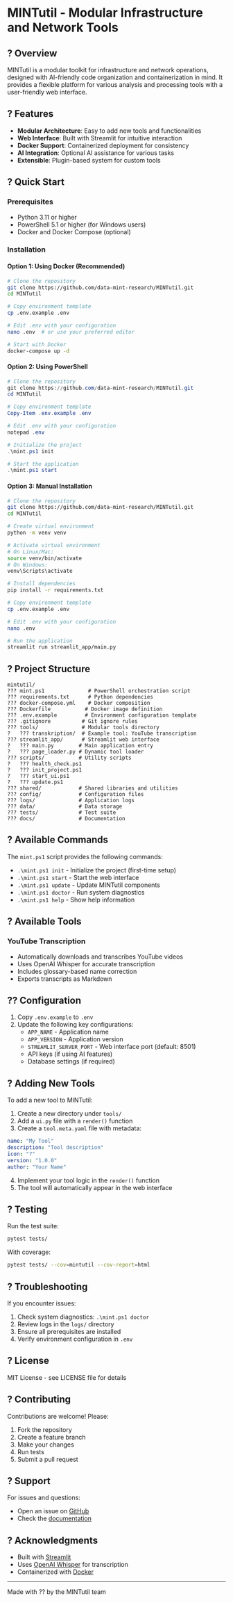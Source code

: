 # MINTutil - Modular Infrastructure and Network Tools

## ? Overview

MINTutil is a modular toolkit for infrastructure and network operations, designed with AI-friendly code organization and containerization in mind. It provides a flexible platform for various analysis and processing tools with a user-friendly web interface.

## ? Features

- **Modular Architecture**: Easy to add new tools and functionalities
- **Web Interface**: Built with Streamlit for intuitive interaction
- **Docker Support**: Containerized deployment for consistency
- **AI Integration**: Optional AI assistance for various tasks
- **Extensible**: Plugin-based system for custom tools

## ? Quick Start

### Prerequisites

- Python 3.11 or higher
- PowerShell 5.1 or higher (for Windows users)
- Docker and Docker Compose (optional)

### Installation

#### Option 1: Using Docker (Recommended)

```bash
# Clone the repository
git clone https://github.com/data-mint-research/MINTutil.git
cd MINTutil

# Copy environment template
cp .env.example .env

# Edit .env with your configuration
nano .env  # or use your preferred editor

# Start with Docker
docker-compose up -d
```

#### Option 2: Using PowerShell

```powershell
# Clone the repository
git clone https://github.com/data-mint-research/MINTutil.git
cd MINTutil

# Copy environment template
Copy-Item .env.example .env

# Edit .env with your configuration
notepad .env

# Initialize the project
.\mint.ps1 init

# Start the application
.\mint.ps1 start
```

#### Option 3: Manual Installation

```bash
# Clone the repository
git clone https://github.com/data-mint-research/MINTutil.git
cd MINTutil

# Create virtual environment
python -m venv venv

# Activate virtual environment
# On Linux/Mac:
source venv/bin/activate
# On Windows:
venv\Scripts\activate

# Install dependencies
pip install -r requirements.txt

# Copy environment template
cp .env.example .env

# Edit .env with your configuration
nano .env

# Run the application
streamlit run streamlit_app/main.py
```

## ? Project Structure

```
mintutil/
??? mint.ps1              # PowerShell orchestration script
??? requirements.txt      # Python dependencies
??? docker-compose.yml    # Docker composition
??? Dockerfile           # Docker image definition
??? .env.example         # Environment configuration template
??? .gitignore          # Git ignore rules
??? tools/              # Modular tools directory
?   ??? transkription/  # Example tool: YouTube transcription
??? streamlit_app/      # Streamlit web interface
?   ??? main.py        # Main application entry
?   ??? page_loader.py # Dynamic tool loader
??? scripts/           # Utility scripts
?   ??? health_check.ps1
?   ??? init_project.ps1
?   ??? start_ui.ps1
?   ??? update.ps1
??? shared/            # Shared libraries and utilities
??? config/            # Configuration files
??? logs/              # Application logs
??? data/              # Data storage
??? tests/             # Test suite
??? docs/              # Documentation
```

## ? Available Commands

The `mint.ps1` script provides the following commands:

- `.\mint.ps1 init` - Initialize the project (first-time setup)
- `.\mint.ps1 start` - Start the web interface
- `.\mint.ps1 update` - Update MINTutil components
- `.\mint.ps1 doctor` - Run system diagnostics
- `.\mint.ps1 help` - Show help information

## ? Available Tools

### YouTube Transcription
- Automatically downloads and transcribes YouTube videos
- Uses OpenAI Whisper for accurate transcription
- Includes glossary-based name correction
- Exports transcripts as Markdown

## ?? Configuration

1. Copy `.env.example` to `.env`
2. Update the following key configurations:
   - `APP_NAME` - Application name
   - `APP_VERSION` - Application version
   - `STREAMLIT_SERVER_PORT` - Web interface port (default: 8501)
   - API keys (if using AI features)
   - Database settings (if required)

## ? Adding New Tools

To add a new tool to MINTutil:

1. Create a new directory under `tools/`
2. Add a `ui.py` file with a `render()` function
3. Create a `tool.meta.yaml` file with metadata:

```yaml
name: "My Tool"
description: "Tool description"
icon: "?"
version: "1.0.0"
author: "Your Name"
```

4. Implement your tool logic in the `render()` function
5. The tool will automatically appear in the web interface

## ? Testing

Run the test suite:

```bash
pytest tests/
```

With coverage:

```bash
pytest tests/ --cov=mintutil --cov-report=html
```

## ? Troubleshooting

If you encounter issues:

1. Check system diagnostics: `.\mint.ps1 doctor`
2. Review logs in the `logs/` directory
3. Ensure all prerequisites are installed
4. Verify environment configuration in `.env`

## ? License

MIT License - see LICENSE file for details

## ? Contributing

Contributions are welcome! Please:

1. Fork the repository
2. Create a feature branch
3. Make your changes
4. Run tests
5. Submit a pull request

## ? Support

For issues and questions:
- Open an issue on [GitHub](https://github.com/data-mint-research/MINTutil/issues)
- Check the [documentation](https://github.com/data-mint-research/MINTutil/tree/main/docs)

## ? Acknowledgments

- Built with [Streamlit](https://streamlit.io/)
- Uses [OpenAI Whisper](https://github.com/openai/whisper) for transcription
- Containerized with [Docker](https://www.docker.com/)

---

Made with ?? by the MINTutil team
